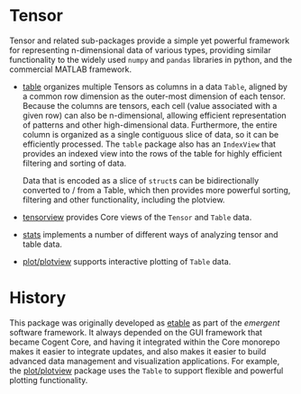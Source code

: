 # Tensor

Tensor and related sub-packages provide a simple yet powerful framework for representing n-dimensional data of various types, providing similar functionality to the widely used `numpy` and `pandas` libraries in python, and the commercial MATLAB framework.

* [table](table) organizes multiple Tensors as columns in a data `Table`, aligned by a common row dimension as the outer-most dimension of each tensor.  Because the columns are tensors, each cell (value associated with a given row) can also be n-dimensional, allowing efficient representation of patterns and other high-dimensional data.  Furthermore, the entire column is organized as a single contiguous slice of data, so it can be efficiently processed.  The `table` package also has an `IndexView` that provides an indexed view into the rows of the table for highly efficient filtering and sorting of data.

    Data that is encoded as a slice of `struct`s can be bidirectionally converted to / from a Table, which then provides more powerful sorting, filtering and other functionality, including the plotview.

* [tensorview](tensorview) provides Core views of the `Tensor` and `Table` data.

* [stats](stats) implements a number of different ways of analyzing tensor and table data.

* [plot/plotview](../plot/plotview) supports interactive plotting of `Table` data.


# History

This package was originally developed as [etable](https://github.com/emer/etable) as part of the _emergent_ software framework.  It always depended on the GUI framework that became Cogent Core, and having it integrated within the Core monorepo makes it easier to integrate updates, and also makes it easier to build advanced data management and visualization applications.  For example, the [plot/plotview](../plot/plotview) package uses the `Table` to support flexible and powerful plotting functionality.


